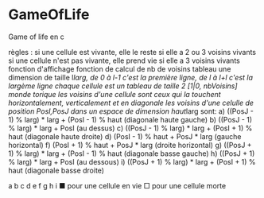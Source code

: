 # GameOfLife
Game of life en c

règles :
si une cellule est vivante, elle le reste si elle a 2 ou 3 voisins vivants
si une cellule n'est pas vivante, elle prend vie si elle a 3 voisins vivants
fonction d'affichage
fonction de calcul de nb de voisins
tableau une dimension de taille l*larg, de 0 à l-1 c'est la première ligne, de l à l+l c'est la largème ligne
chaque cellule est un tableau de taille 2 [1|0, nbVoisins]
monde torique
les voisins d'une cellule sont ceux qui la touchent horizontalement, verticalement et en diagonale
les voisins d'une celulle de position PosI,PosJ dans un espace de dimension haut*larg sont:
a) ((PosJ - 1) % larg) * larg + (PosI - 1) % haut (diagonale haute gauche)
b) ((PosJ - 1) % larg) * larg + PosI (au dessus)
c) ((PosJ - 1) % larg) * larg + (PosI + 1) % haut (diagonale haute droite)
d) (PosI - 1) % haut + PosJ * larg (gauche horizontal)
f) (PosI + 1) % haut + PosJ * larg (droite horizontal)
g) ((PosJ + 1) % larg) * larg + (PosI - 1) % haut (diagonale basse gauche)
h) ((PosJ + 1) % larg) * larg + PosI (au dessous)
i) ((PosJ + 1) % larg) * larg + (PosI + 1) % haut (diagonale basse droite)

a  b  c
d  e  f
g  h  i
■ pour une cellule en vie
□ pour une cellule morte
